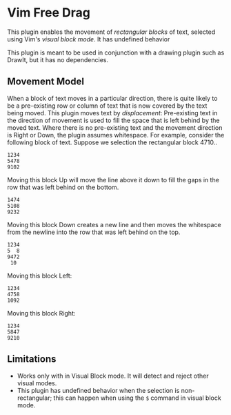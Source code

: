 # Vim Free Drag

This plugin enables the movement of *rectangular blocks* of text, selected
using Vim's *visual block mode*. It has undefined behavior 

This plugin is meant to be used in conjunction with a drawing plugin such as
DrawIt, but it has no dependencies.

## Movement Model

When a block of text moves in a particular direction, there is quite likely to
be a pre-existing row or column of text that is now covered by the text being
moved. This plugin moves text by _displacement_: Pre-existing text in the
direction of movement is used to fill the space that is left behind by the
moved text. Where there is no pre-existing text and the movement direction is
Right or Down, the plugin assumes whitespace. For example, consider the
following block of text. Suppose we selection the rectangular block 4710..

```
1234
5478
9102
```

Moving this block Up will move the line above it down to fill the gaps in the
row that was left behind on the bottom.

```
1474
5108
9232
```

Moving this block Down creates a new line and then moves the whitespace from
the newline into the row that was left behind on the top.
```
1234
5  8
9472
 10
```

Moving this block Left:
```
1234
4758
1092
```
Moving this block Right:
```
1234
5847
9210
```


## Limitations
 * Works only with in Visual Block mode. It will detect and reject other visual
   modes.
 * This plugin has undefined behavior when the selection is non-rectangular;
   this can happen when using the `$` command in visual block mode.

